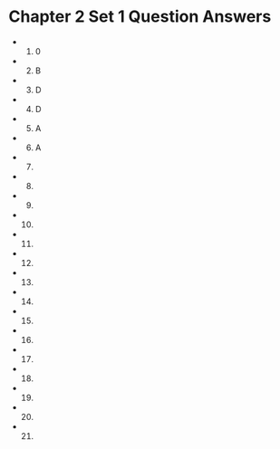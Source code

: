 # Chapter 2 Set 1 Question Answers
- 1. 0
- 2. B
- 3. D
- 4. D
- 5. A
- 6. A
- 7. 
- 8. 
- 9. 
- 10. 
- 11. 
- 12. 
- 13. 
- 14. 
- 15. 
- 16. 
- 17. 
- 18. 
- 19. 
- 20. 
- 21. 

